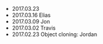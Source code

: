- 2017.03.23 
- 2017.03.16 Elias
- 2017.03.09 Jon
- 2017.03.02 Travis
- 2017.02.23 Object cloning: Jordan
